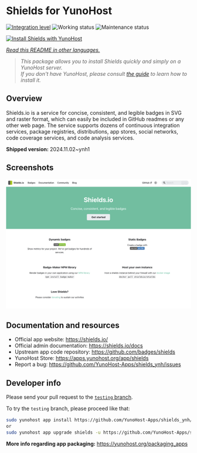 <!--
N.B.: This README was automatically generated by <https://github.com/YunoHost/apps/tree/master/tools/readme_generator>
It shall NOT be edited by hand.
-->

# Shields for YunoHost

[![Integration level](https://apps.yunohost.org/badge/integration/shields)](https://ci-apps.yunohost.org/ci/apps/shields/)
![Working status](https://apps.yunohost.org/badge/state/shields)
![Maintenance status](https://apps.yunohost.org/badge/maintained/shields)

[![Install Shields with YunoHost](https://install-app.yunohost.org/install-with-yunohost.svg)](https://install-app.yunohost.org/?app=shields)

*[Read this README in other languages.](./ALL_README.md)*

> *This package allows you to install Shields quickly and simply on a YunoHost server.*  
> *If you don't have YunoHost, please consult [the guide](https://yunohost.org/install) to learn how to install it.*

## Overview

Shields.io is a service for concise, consistent, and legible badges in SVG and raster format, which can easily be included in GitHub readmes or any other web page. The service supports dozens of continuous integration services, package registries, distributions, app stores, social networks, code coverage services, and code analysis services.

**Shipped version:** 2024.11.02~ynh1

## Screenshots

![Screenshot of Shields](./doc/screenshots/screenshot.png)

## Documentation and resources

- Official app website: <https://shields.io/>
- Official admin documentation: <https://shields.io/docs>
- Upstream app code repository: <https://github.com/badges/shields>
- YunoHost Store: <https://apps.yunohost.org/app/shields>
- Report a bug: <https://github.com/YunoHost-Apps/shields_ynh/issues>

## Developer info

Please send your pull request to the [`testing` branch](https://github.com/YunoHost-Apps/shields_ynh/tree/testing).

To try the `testing` branch, please proceed like that:

```bash
sudo yunohost app install https://github.com/YunoHost-Apps/shields_ynh/tree/testing --debug
or
sudo yunohost app upgrade shields -u https://github.com/YunoHost-Apps/shields_ynh/tree/testing --debug
```

**More info regarding app packaging:** <https://yunohost.org/packaging_apps>
